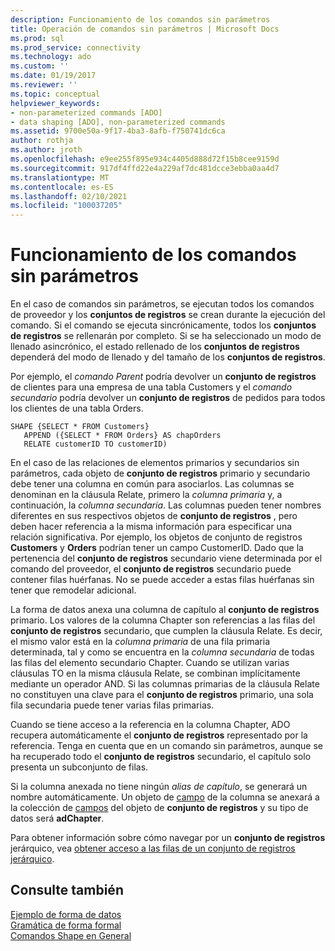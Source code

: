 ```yaml
---
description: Funcionamiento de los comandos sin parámetros
title: Operación de comandos sin parámetros | Microsoft Docs
ms.prod: sql
ms.prod_service: connectivity
ms.technology: ado
ms.custom: ''
ms.date: 01/19/2017
ms.reviewer: ''
ms.topic: conceptual
helpviewer_keywords:
- non-parameterized commands [ADO]
- data shaping [ADO], non-parameterized commands
ms.assetid: 9700e50a-9f17-4ba3-8afb-f750741dc6ca
author: rothja
ms.author: jroth
ms.openlocfilehash: e9ee255f895e934c4405d888d72f15b8cee9159d
ms.sourcegitcommit: 917df4ffd22e4a229af7dc481dcce3ebba0aa4d7
ms.translationtype: MT
ms.contentlocale: es-ES
ms.lasthandoff: 02/10/2021
ms.locfileid: "100037205"
---
```

# <a name="operation-of-non-parameterized-commands"></a>Funcionamiento de los comandos sin parámetros
En el caso de comandos sin parámetros, se ejecutan todos los comandos de proveedor y los **conjuntos de registros** se crean durante la ejecución del comando. Si el comando se ejecuta sincrónicamente, todos los **conjuntos de registros** se rellenarán por completo. Si se ha seleccionado un modo de llenado asincrónico, el estado rellenado de los **conjuntos de registros** dependerá del modo de llenado y del tamaño de los **conjuntos de registros**.  
  
 Por ejemplo, el *comando Parent* podría devolver un **conjunto de registros** de clientes para una empresa de una tabla Customers y el *comando secundario* podría devolver un **conjunto de registros** de pedidos para todos los clientes de una tabla Orders.  
  
```  
SHAPE {SELECT * FROM Customers}   
   APPEND ({SELECT * FROM Orders} AS chapOrders   
   RELATE customerID TO customerID)  
```  
  
 En el caso de las relaciones de elementos primarios y secundarios sin parámetros, cada objeto de **conjunto de registros** primario y secundario debe tener una columna en común para asociarlos. Las columnas se denominan en la cláusula Relate, primero la *columna primaria* y, a continuación, la *columna secundaria*. Las columnas pueden tener nombres diferentes en sus respectivos objetos de **conjunto de registros** , pero deben hacer referencia a la misma información para especificar una relación significativa. Por ejemplo, los objetos de conjunto de registros **Customers** y **Orders** podrían tener un campo CustomerID. Dado que la pertenencia del **conjunto de registros** secundario viene determinada por el comando del proveedor, el **conjunto de registros** secundario puede contener filas huérfanas. No se puede acceder a estas filas huérfanas sin tener que remodelar adicional.  
  
 La forma de datos anexa una columna de capítulo al **conjunto de registros** primario. Los valores de la columna Chapter son referencias a las filas del **conjunto de registros** secundario, que cumplen la cláusula Relate. Es decir, el mismo valor está en la *columna primaria* de una fila primaria determinada, tal y como se encuentra en la *columna secundaria* de todas las filas del elemento secundario Chapter. Cuando se utilizan varias cláusulas TO en la misma cláusula Relate, se combinan implícitamente mediante un operador AND. Si las columnas primarias de la cláusula Relate no constituyen una clave para el **conjunto de registros** primario, una sola fila secundaria puede tener varias filas primarias.  
  
 Cuando se tiene acceso a la referencia en la columna Chapter, ADO recupera automáticamente el **conjunto de registros** representado por la referencia. Tenga en cuenta que en un comando sin parámetros, aunque se ha recuperado todo el **conjunto de registros** secundario, el capítulo solo presenta un subconjunto de filas.  
  
 Si la columna anexada no tiene ningún *alias de capítulo*, se generará un nombre automáticamente. Un objeto de [campo](../../reference/ado-api/field-object.md) de la columna se anexará a la colección de [campos](../../reference/ado-api/fields-collection-ado.md) del objeto de **conjunto de registros** y su tipo de datos será **adChapter**.  
  
 Para obtener información sobre cómo navegar por un **conjunto de registros** jerárquico, vea [obtener acceso a las filas de un conjunto de registros jerárquico](./accessing-rows-in-a-hierarchical-recordset.md).  
  
## <a name="see-also"></a>Consulte también  
 [Ejemplo de forma de datos](./data-shaping-example.md)   
 [Gramática de forma formal](./formal-shape-grammar.md)   
 [Comandos Shape en General](./shape-commands-in-general.md)